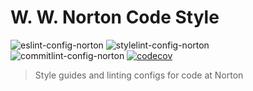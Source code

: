 # W. W. Norton Code Style

![eslint-config-norton](https://img.shields.io/npm/v/eslint-config-norton?label=eslint-config&logo=eslint-config&style=flat-square "eslint-config-norton NPM release")
![stylelint-config-norton](https://img.shields.io/npm/v/stylelint-config-norton?label=stylelint-config&logo=stylint-config-norton&style=flat-square "stylelint-config-norton NPM release")
![commitlint-config-norton](https://img.shields.io/npm/v/commitlint-config-norton?label=commitlint-config&logo=commitlint-config-norton&style=flat-square "commitlint-config-norton NPM release")
[![codecov](https://codecov.io/gh/wwnorton/style/branch/main/graph/badge.svg)](https://codecov.io/gh/wwnorton/style)

> Style guides and linting configs for code at Norton
